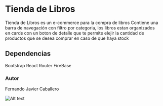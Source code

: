 # Tienda de Libros

Tienda de Libros es un e-commerce para la compra de libros
Contiene una barra de navegación con filtro por categoria, los libros estan organizados en cards con un boton de detalle que te permite elejir la cantidad de productos que se desea comprar en caso de que haya stock


## Dependencias

Bootstrap
React Router
FireBase

### Autor

Fernando Javier Caballero


![ Alt text](https://github.com/HyperionSentry/ecommerce-fc/blob/aaec71f605b267aa65e9b1696e3193839c5f95a3/src/img/tienda-de-libros.gif)
